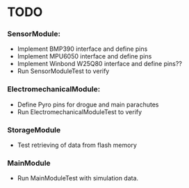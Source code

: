 
# TODO
### SensorModule:
- Implement BMP390 interface and define pins
- Implement MPU6050 interface and define pins
- Implement Winbond W25Q80 interface and define pins??
- Run SensorModuleTest to verify
### ElectromechanicalModule:
- Define Pyro pins for drogue and main parachutes
- Run ElectromechanicalModuleTest to verify
### StorageModule
- Test retrieving of data from flash memory

### MainModule
- Run MainModuleTest with simulation data.